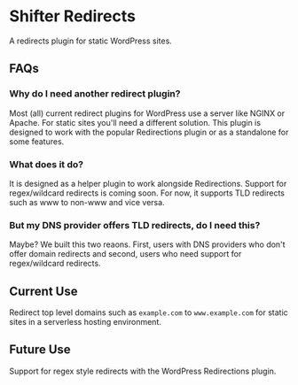 # Shifter Redirects

A redirects plugin for static WordPress sites.

## FAQs

### Why do I need another redirect plugin?

Most (all) current redirect plugins for WordPress use a server like NGINX or Apache. For static sites you'll need a different solution. This plugin is designed to work with the popular Redirections plugin or as a standalone for some features.

### What does it do?

It is designed as a helper plugin to work alongside Redirections. Support for regex/wildcard redirects is coming soon. For now, it supports TLD redirects such as www to non-www and vice versa.

### But my DNS provider offers TLD redirects, do I need this?

Maybe? We built this two reaons. First, users with DNS providers who don't offer domain redirects and second, users who need support for regex/wildcard redirects.

## Current Use
Redirect top level domains such as `example.com` to `www.example.com` for static sites in a serverless hosting environment.

## Future Use
Support for regex style redirects with the WordPress Redirections plugin.
